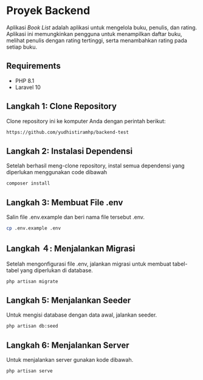 # Proyek Backend

Aplikasi *Book List* adalah aplikasi untuk mengelola buku, penulis, dan rating. Aplikasi ini memungkinkan pengguna untuk menampilkan daftar buku, melihat penulis dengan rating tertinggi, serta menambahkan rating pada setiap buku.

## Requirements
- PHP 8.1
- Laravel 10

## Langkah 1: Clone Repository

Clone repository ini ke komputer Anda dengan perintah berikut:

```bash
https://github.com/yudhistiramhp/backend-test
```

## Langkah 2: Instalasi Dependensi

Setelah berhasil meng-clone repository, instal semua dependensi yang diperlukan menggunakan code dibawah

```bash
composer install
```

## Langkah 3: Membuat File .env

Salin file .env.example dan beri nama file tersebut .env. 

```bash
cp .env.example .env
```

## Langkah ４: Menjalankan Migrasi

Setelah mengonfigurasi file .env, jalankan migrasi untuk membuat tabel-tabel yang diperlukan di database.

```bash
php artisan migrate
```

## Langkah 5: Menjalankan Seeder

Untuk mengisi database dengan data awal, jalankan seeder.

```bash
php artisan db:seed
```

## Langkah 6: Menjalankan Server

Untuk menjalankan server gunakan kode dibawah.

```bash
php artisan serve
```
